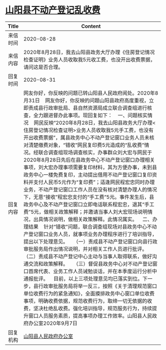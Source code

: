 # <a href="http://www.shangluo.gov.cn/zmhd/ldxxxx.jsp?urltype=leadermail.LeaderMailContentUrl&wbtreeid=1112&leadermailid=6380">山阳县不动产登记乱收费</a>
|Title|Content|
|:---:|---|
|来信时间|2020-08-28|
|来信内容|2020年8月28日，我去山阳县政务大厅办理《住房登记情况检查证明》业务人员收取我5元收工费，也没开出收费票据，请问这是否合理。|
|回复时间|2020-08-31|
|回复内容|网友你好，你反映的问题已转山阳县人民政府阅处。2020年8月31日    网友你好，你反映的问题山阳县政府高度重视，立即责成县行政审批局、县自然资源局成立联合调查组进行核查，全力跟进督办此事项。现回复如下：    一、问题核实情况    网民反映“2020年8月28日，我去山阳县政务大厅办理<住房登记情况检查证明>业务人员收取我5元手工费，也没有开出收费票据”，属县政务中心不动产登记窗口业务人员未核对清楚缴费对象，“错收”网民复印费5元造成的“乱收费”情况。经联合调查组现场调查核实，办事群众刘大宏与网民于2020年8月28日先后在县政务中心不动产登记窗口办理相关事项，刘大宏办理事项需要复印材料，其为方便办事，未到县政务中心一楼免费复印，主动提出借用不动产登记窗口复印资料并支付人民币5元作为“复印费”；适逢网民程宏忠同时办理业务，不动产登记窗口工作人员在没有核对清楚办理人的情况下，无意“接收”程宏忠支付的“手工费”5元。事件发生后，县政务中心及不动产登记窗口立即电话联系程宏忠，退其“手工费”5元，做相关政策解释；并邀请当事人刘大宏现场说明情况，出具情况说明，做相关政策解释。此情况属实。    二、办理结果    针对“错收”问题，联合调查组现场对县政务中心不动产登记窗口业务人员，就事项业务办理程序进行了培训指导，提出以下处理意见。    （一）责成县不动产登记窗口向县行政审批服务局作出情况说明，并对相关工作人员进行批评。    （二）责成县不动产登记中心主动与当事人取得联系，做好沟通交流和政策解释。    （三）督促县政务中心对不动产登记窗口首席代表、业务工作人员诫勉谈话，并在本季度运行分析中通报批评。    目前，以上三项处理意见均已落实到位。下一步，县行政审批服务局将举一反三，按照《关于清理规范窗口单位收费行为的紧急通知》，全面摸排政务中心窗口单位收费事项，明确收费依据，规范收费行为，取缔一切无依据的收费，坚决杜绝乱收费。强化培训指导，规范服务行为，持续提升窗口人员服务素质，提高事项办理工作效率。山阳县人民政府办公室2020年9月7日|
|回复机构|<a href="../../categories/agencies/山阳县人民政府办公室.md">山阳县人民政府办公室</a>|